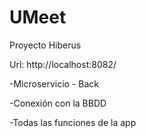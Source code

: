 # UMeet
Proyecto Hiberus

Url: http://localhost:8082/

-Microservicio - Back

-Conexión con la BBDD

-Todas las funciones de la app
